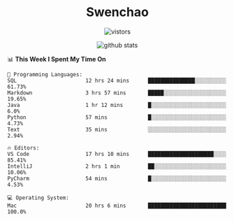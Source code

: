 <h1 align="center">Swenchao</h3>

<p align="center">
  <img src="https://visitor-badge.glitch.me/badge?page_id=Swenchao" alt="vistors" />
</p>

<p align="center">
  <img src="https://github-readme-stats.vercel.app/api?username=Swenchao&count_private=true&show_icons=true&theme=vue-dark&hide_title=true" alt="github stats" />
</p>

<!--START_SECTION:waka-->
📊 **This Week I Spent My Time On** 

```text
💬 Programming Languages: 
SQL                      12 hrs 24 mins      ███████████████░░░░░░░░░░   61.73% 
Markdown                 3 hrs 57 mins       █████░░░░░░░░░░░░░░░░░░░░   19.65% 
Java                     1 hr 12 mins        █░░░░░░░░░░░░░░░░░░░░░░░░   6.0% 
Python                   57 mins             █░░░░░░░░░░░░░░░░░░░░░░░░   4.73% 
Text                     35 mins             ░░░░░░░░░░░░░░░░░░░░░░░░░   2.94%

🔥 Editors: 
VS Code                  17 hrs 10 mins      █████████████████████░░░░   85.41% 
IntelliJ                 2 hrs 1 min         ██░░░░░░░░░░░░░░░░░░░░░░░   10.06% 
PyCharm                  54 mins             █░░░░░░░░░░░░░░░░░░░░░░░░   4.53%

💻 Operating System: 
Mac                      20 hrs 6 mins       █████████████████████████   100.0%

```


<!--END_SECTION:waka-->
